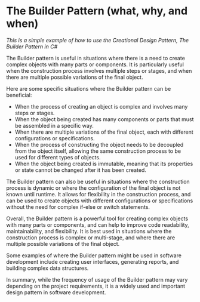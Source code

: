 # The Builder Pattern (what, why, and when)



_This is a simple example of how to use the Creational Design Pattern, The Builder Pattern in C#_


The Builder pattern is useful in situations where there is a need to create complex objects with many parts or components. It is particularly useful when the construction process involves multiple steps or stages, and when there are multiple possible variations of the final object.

Here are some specific situations where the Builder pattern can be beneficial:

- When the process of creating an object is complex and involves many steps or stages.
- When the object being created has many components or parts that must be assembled in a specific way.
- When there are multiple variations of the final object, each with different configurations or specifications.
- When the process of constructing the object needs to be decoupled from the object itself, allowing the same construction process to be used for different types of objects.
- When the object being created is immutable, meaning that its properties or state cannot be changed after it has been created.

The Builder pattern can also be useful in situations where the construction process is dynamic or where the configuration of the final object is not known until runtime. It allows for flexibility in the construction process, and can be used to create objects with different configurations or specifications without the need for complex if-else or switch statements.

Overall, the Builder pattern is a powerful tool for creating complex objects with many parts or components, and can help to improve code readability, maintainability, and flexibility. It is best used in situations where the construction process is complex or multi-stage, and where there are multiple possible variations of the final object.

Some examples of where the Builder pattern might be used in software development include creating user interfaces, generating reports, and building complex data structures.

In summary, while the frequency of usage of the Builder pattern may vary depending on the project requirements, it is a widely used and important design pattern in software development.
